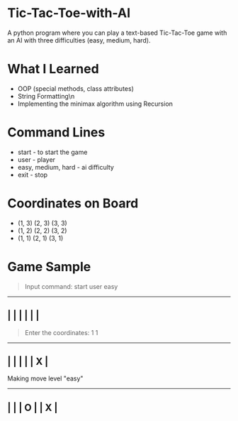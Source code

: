 # Tic-Tac-Toe-with-AI

A python program where you can play a text-based Tic-Tac-Toe game with an AI with three difficulties (easy, medium, hard). 

# What I Learned

- OOP (special methods, class attributes)
- String Formatting\n
- Implementing the minimax algorithm using Recursion

# Command Lines

- start - to start the game
- user - player
- easy, medium, hard - ai difficulty
- exit - stop 

# Coordinates on Board

- (1, 3) (2, 3) (3, 3)
- (1, 2) (2, 2) (3, 2)
- (1, 1) (2, 1) (3, 1)

# Game Sample

> Input command: start user easy

---------
|       |
|       |
|       |
---------

> Enter the coordinates: 1 1

---------
|       |
|       |
| X     |
---------

Making move level "easy"

---------
|       |
|   O   |
| X     |
---------

